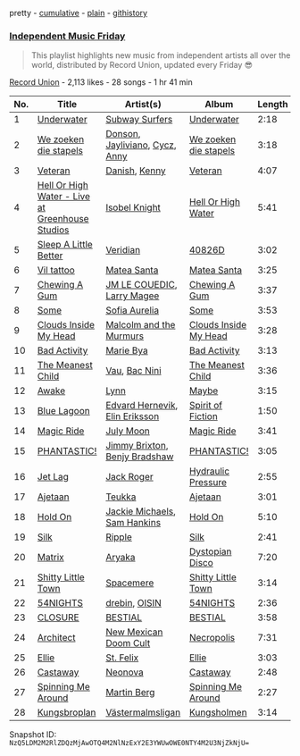 pretty - [cumulative](/playlists/cumulative/3PF0U9lqNSODHjJq28lmvA.md) - [plain](/playlists/plain/3PF0U9lqNSODHjJq28lmvA) - [githistory](https://github.githistory.xyz/mackorone/spotify-playlist-archive/blob/main/playlists/plain/3PF0U9lqNSODHjJq28lmvA)

### [Independent Music Friday](https://open.spotify.com/playlist/3PF0U9lqNSODHjJq28lmvA)

> This playlist highlights new music from independent artists all over the world, distributed by Record Union, updated every Friday 😎

[Record Union](https://open.spotify.com/user/recordunion) - 2,113 likes - 28 songs - 1 hr 41 min

| No. | Title | Artist(s) | Album | Length |
|---|---|---|---|---|
| 1 | [Underwater](https://open.spotify.com/track/2zQrCaf3E3vI1g7PC8K2DH) | [Subway Surfers](https://open.spotify.com/artist/1fqpSvihFqrhpvzrTPrRMQ) | [Underwater](https://open.spotify.com/album/0ZVASFBdjzWfgt0DFUJPdN) | 2:18 |
| 2 | [We zoeken die stapels](https://open.spotify.com/track/7i0RhZXX11MS22AyuobntW) | [Donson](https://open.spotify.com/artist/5BWlGj95oqmytrojTyBBvo), [Jayliviano](https://open.spotify.com/artist/7EsdVmAnotwGHtOSyQMqDw), [Cycz](https://open.spotify.com/artist/4lqqBG6IdOhcETKKVYrWNo), [Anny](https://open.spotify.com/artist/6mwcpvMhHwOKDwlR3qg8fN) | [We zoeken die stapels](https://open.spotify.com/album/7LHnqne5b0awlHENjM02Ci) | 3:18 |
| 3 | [Veteran](https://open.spotify.com/track/5JeERXdSxkMZ5k5yJthbjt) | [Danish](https://open.spotify.com/artist/1zk8uXlZDtegik8qDCfpA8), [Kenny](https://open.spotify.com/artist/5KZbwBBjvfaWByX00MeUVL) | [Veteran](https://open.spotify.com/album/53OiSU6QfIC5PWTJjkQH0D) | 4:07 |
| 4 | [Hell Or High Water \- Live at Greenhouse Studios](https://open.spotify.com/track/350LhCRwDWiqLST8e4W36P) | [Isobel Knight](https://open.spotify.com/artist/68EAQ3CUHE8RYAhGttzHkA) | [Hell Or High Water](https://open.spotify.com/album/6MX9QiiX87FVn2sRrkck4U) | 5:41 |
| 5 | [Sleep A Little Better](https://open.spotify.com/track/2VDf352wpUxUdbBIE1SrWh) | [Veridian](https://open.spotify.com/artist/7DMCxhI38sYHhIwXXzWBud) | [40826D](https://open.spotify.com/album/6snea7NThXqxtINoSG56z2) | 3:02 |
| 6 | [Vil tattoo](https://open.spotify.com/track/0ZUg9ass7q2wVMIXO4Sr7O) | [Matea Santa](https://open.spotify.com/artist/1D2jUAoh05I9dKTXDg7oy7) | [Matea Santa](https://open.spotify.com/album/7FSlpqXPnVzQa5xLTS0FiV) | 3:25 |
| 7 | [Chewing A Gum](https://open.spotify.com/track/16AlRq36JL2LeNbBOKP4VO) | [JM LE COUEDIC](https://open.spotify.com/artist/2wr67doyBJOly96Gi8xv6X), [Larry Magee](https://open.spotify.com/artist/5z0kIziglW9RciMPdgLS6S) | [Chewing A Gum](https://open.spotify.com/album/4tvzSDrevq4NugqU6DR7Wb) | 3:37 |
| 8 | [Some](https://open.spotify.com/track/3pXYnYQo5bvzHenJ61soso) | [Sofia Aurelia](https://open.spotify.com/artist/7arGlfSTU7H0Nf6tPE0jEQ) | [Some](https://open.spotify.com/album/5O1xUrrprg2Tu1AZ0Us5Ts) | 3:53 |
| 9 | [Clouds Inside My Head](https://open.spotify.com/track/4uhnbIs50FoM2i4j592Nri) | [Malcolm and the Murmurs](https://open.spotify.com/artist/21oDdOibGdjLAHSgM1ghAC) | [Clouds Inside My Head](https://open.spotify.com/album/3z6dhkpO804D1zawK8OboC) | 3:28 |
| 10 | [Bad Activity](https://open.spotify.com/track/218SyDSZ1njKCNCx8rMVaD) | [Marie Bya](https://open.spotify.com/artist/5f8ZtrkmaYevjvgfMuMCXV) | [Bad Activity](https://open.spotify.com/album/6E4564Gli5THuUATb4GmQQ) | 3:13 |
| 11 | [The Meanest Child](https://open.spotify.com/track/788M65eTO4PpLYuvxjxX1w) | [Vau](https://open.spotify.com/artist/2qx4y4ZEEuLFE6UB03i6oa), [Bac Nini](https://open.spotify.com/artist/4IGtKQLus3NHOkv6yc5Mux) | [The Meanest Child](https://open.spotify.com/album/3yRVlrNP1n90MZilKn59hP) | 3:36 |
| 12 | [Awake](https://open.spotify.com/track/2fTEmxWLbdkvtFOGLnNaa1) | [Lynn](https://open.spotify.com/artist/1GUHB0m4dBshtsVmT3n630) | [Maybe](https://open.spotify.com/album/4p08Qyv6xryiVSmpenR6rR) | 3:15 |
| 13 | [Blue Lagoon](https://open.spotify.com/track/3ibTalt1MxVy7bfoPpouve) | [Edvard Hernevik](https://open.spotify.com/artist/64RVPYxhn3dZT5695ip9su), [Elin Eriksson](https://open.spotify.com/artist/28hr4cz7Mu3li2nsObw9Ca) | [Spirit of Fiction](https://open.spotify.com/album/0svUSRUfNEIyMrPgXFQEpL) | 1:50 |
| 14 | [Magic Ride](https://open.spotify.com/track/1leCq9MNUeJTKa5oHePo4o) | [July Moon](https://open.spotify.com/artist/4QNeqwloHKeSCYzKKAEEzt) | [Magic Ride](https://open.spotify.com/album/6foppn9CFerS9AXH5HhwBk) | 3:41 |
| 15 | [PHANTASTIC!](https://open.spotify.com/track/28RAd6PwqRRjqmeJP9KEia) | [Jimmy Brixton](https://open.spotify.com/artist/7hGduJGVJq40Fpi4N7KvpE), [Benjy Bradshaw](https://open.spotify.com/artist/2agiVleZu3lssTf2J2T9JU) | [PHANTASTIC!](https://open.spotify.com/album/75iO0elKzAo6G6KGXXG553) | 3:05 |
| 16 | [Jet Lag](https://open.spotify.com/track/1ziuuBToUUlWOsQTFctufK) | [Jack Roger](https://open.spotify.com/artist/4ZItLijUlZw5gpyF9tPWyN) | [Hydraulic Pressure](https://open.spotify.com/album/0GOMiUjwfWHP60oqjDKhTP) | 2:55 |
| 17 | [Ajetaan](https://open.spotify.com/track/4g0DZIeQQ50r5avXS7aIXp) | [Teukka](https://open.spotify.com/artist/39sku8JiOeGoCZaNlsBing) | [Ajetaan](https://open.spotify.com/album/6HbOmTAqLnUGr5pMYPb2Nt) | 3:01 |
| 18 | [Hold On](https://open.spotify.com/track/5BTKcNAcbXrLMKPJKjZEEt) | [Jackie Michaels](https://open.spotify.com/artist/2roZi7SgWLvphvjIWeEEkZ), [Sam Hankins](https://open.spotify.com/artist/247stQu5JNHdlL5QguVthj) | [Hold On](https://open.spotify.com/album/7lwXth8hjfSBJ8KEm4fPOD) | 5:10 |
| 19 | [Silk](https://open.spotify.com/track/1VIydzRm7Ayu3lP6WE7HjU) | [Ripple](https://open.spotify.com/artist/1ZD15wCZs9GkcL4s7FlQUR) | [Silk](https://open.spotify.com/album/4f8qwWMCKNo9kU19Tp9j2P) | 2:41 |
| 20 | [Matrix](https://open.spotify.com/track/6PDg2X0RMKVBgZYNZRfouS) | [Aryaka](https://open.spotify.com/artist/2uiDWrTFXGcbyi1NDtK4wh) | [Dystopian Disco](https://open.spotify.com/album/7Bt60jQGqg0c3QjVn56nqj) | 7:20 |
| 21 | [Shitty Little Town](https://open.spotify.com/track/00Uo3QP667ZoFcPXzRMiGb) | [Spacemere](https://open.spotify.com/artist/6PIEVcZHDxaHb6Jc48Laq6) | [Shitty Little Town](https://open.spotify.com/album/293i28fyCyPbDrVBZ43G78) | 3:14 |
| 22 | [54NIGHTS](https://open.spotify.com/track/1zpc8MovB20hwi4T8D6ITv) | [drebin](https://open.spotify.com/artist/2KKjuRu7h7yL4dPCR0AhFK), [OISIN](https://open.spotify.com/artist/6TEB7x6dQHzvhlnyBTSNRQ) | [54NIGHTS](https://open.spotify.com/album/7FQpbR2UvDaA2rcB5eBQ3W) | 2:36 |
| 23 | [CLOSURE](https://open.spotify.com/track/30k9RGlwKtYvMydK6go1mQ) | [BESTIAL](https://open.spotify.com/artist/7r9em8ZZpRNibkVpuXCHxV) | [BESTIAL](https://open.spotify.com/album/4LrA0EkoxDyh6RZ2qaDSeP) | 3:58 |
| 24 | [Architect](https://open.spotify.com/track/55fePW8Ltsoyq4Qjlb1Yeu) | [New Mexican Doom Cult](https://open.spotify.com/artist/2HbG1tkZuG5G6iqflnWEJp) | [Necropolis](https://open.spotify.com/album/2bEhfb7kJb5uEtSykNV34T) | 7:31 |
| 25 | [Ellie](https://open.spotify.com/track/3zvCZpii8o36qlWYAOQBXS) | [St\. Felix](https://open.spotify.com/artist/5zg6WQaYM3LnDbrRO8Bc26) | [Ellie](https://open.spotify.com/album/7AItBUtpq51GqtFuadDCnJ) | 3:03 |
| 26 | [Castaway](https://open.spotify.com/track/57c94WpppObcQje6oTqHSQ) | [Neonova](https://open.spotify.com/artist/2FUFIw2pcX2hQCcKfs4gQq) | [Castaway](https://open.spotify.com/album/1Gh20viDVE295vkdd6P3hW) | 2:48 |
| 27 | [Spinning Me Around](https://open.spotify.com/track/30SfaAH8dMoklxhM4GJEjo) | [Martin Berg](https://open.spotify.com/artist/6hDc0CIQT8xTm1o7nDcHqf) | [Spinning Me Around](https://open.spotify.com/album/3xG2pgEp0OEDfB7LJ5QE1L) | 2:27 |
| 28 | [Kungsbroplan](https://open.spotify.com/track/2s0MkFXWOiRcOVNftAD8uf) | [Västermalmsligan](https://open.spotify.com/artist/0TgEeBPqfe7ujdZ5yK1V6R) | [Kungsholmen](https://open.spotify.com/album/5KjEBL8peKsigU1x4HUg34) | 3:14 |

Snapshot ID: `NzQ5LDM2M2RlZDQzMjAwOTQ4M2NlNzExY2E3YWUwOWE0NTY4M2U3NjZkNjU=`
